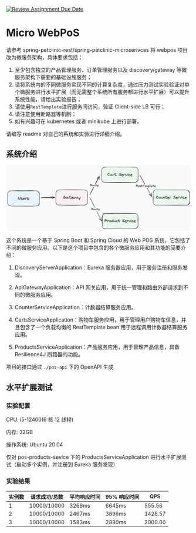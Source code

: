 [![Review Assignment Due Date](https://classroom.github.com/assets/deadline-readme-button-24ddc0f5d75046c5622901739e7c5dd533143b0c8e959d652212380cedb1ea36.svg)](https://classroom.github.com/a/IMEm063v)

# Micro WebPoS

请参考 spring-petclinic-rest/spring-petclinic-microserivces 将 webpos 项目改为微服务架构，具体要求包括：

1. 至少包含独立的产品管理服务、订单管理服务以及 discovery/gateway 等微服务架构下需要的基础设施服务；
2. 请将系统内的不同微服务实现不同的计算复杂度，通过压力测试实验验证对单个微服务进行水平扩展（而无需整个系统所有服务都进行水平扩展）可以提升系统性能，请给出实验报告；
3. 请使用`RestTemplate`进行服务间访问，验证 Client-side LB 可行；
4. 请注意使用断路器等机制；
5. 如有兴趣可在 kubernetes 或者 minikube 上进行部署。

请编写 readme 对自己的系统和实验进行详细介绍。

## 系统介绍

![](.img/aw06.png)

这个系统是一个基于 Spring Boot 和 Spring Cloud 的 Web POS 系统，它包括了不同的微服务应用。以下是这个项目中包含的各个微服务应用和其功能的简要介绍：

1. DiscoveryServerApplication：Eureka 服务器应用，用于服务注册和服务发现。

2. ApiGatewayApplication：API 网关应用，用于统一管理和路由外部请求到不同的微服务应用。

3. CounterServiceApplication：计数器结算服务应用。

4. CartsServiceApplication：购物车服务应用，用于管理用户购物车信息，并且包含了一个负载均衡的 RestTemplate bean 用于远程调用计数器结算服务应用。

5. ProductsServiceApplication：产品服务应用，用于管理产品信息，具备 Resilience4J 断路器的功能。

项目的接口通过 `./pos-api` 下的 OpenAPI 生成

## 水平扩展测试

### 实验配置

CPU: i5-12400(6 核 12 线程)

内存: 32GB

操作系统: Ubuntu 20.04

仅对 pos-products-sevice 下的 ProductsServiceApplication 进行水平扩展测试（启动多个实例，并注册到 Eureka 服务发现）

### 实验结果

| 实例数 | 请求成功/总数 | 平均响应时间 | 95% 响应时间 | QPS     |
| ------ | ------------- | ------------ | ------------ | ------- |
| 1      | 10000/10000   | 3269ms       | 6645ms       | 555.56  |
| 2      | 10000/10000   | 2467ms       | 3896ms       | 1428.57 |
| 3      | 10000/10000   | 1583ms       | 2880ms       | 2000.00 |
